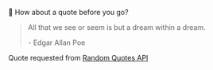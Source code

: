 📣 How about a quote before you go?

> All that we see or seem is but a dream within a dream.
>
> <p>- Edgar Allan Poe</p>

Quote requested from [Random Quotes API](https://github.com/lukePeavey/quotable)
